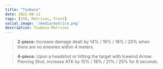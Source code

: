 ```yaml
---
title: "Tsubasa"
date: 2022-08-11
tags: [SSR, Matrices, Frost]
social_image: '/media/matrice.png'
description: Tsubasa Matrices
---
```


> **2-piece:** Increase damage dealt by 14% / 16% / 18% / 20% when there are no enemies within 4 meters.

> **4-piece:** Upon a headshot or hitting the target with Icewind Arrow: Piercing Shot, increase ATK by 15% / 18% / 21% / 25% for 8 seconds.

